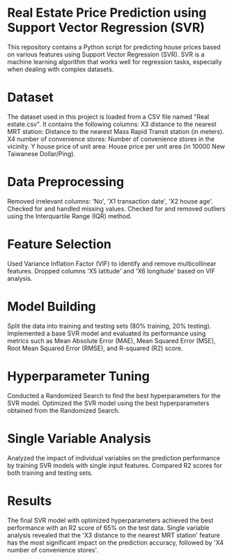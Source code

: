 # Real Estate Price Prediction using Support Vector Regression (SVR)
This repository contains a Python script for predicting house prices based on various features using Support Vector Regression (SVR). SVR is a machine learning algorithm that works well for regression tasks, especially when dealing with complex datasets.
# Dataset
The dataset used in this project is loaded from a CSV file named "Real estate.csv". It contains the following columns:
X3 distance to the nearest MRT station: Distance to the nearest Mass Rapid Transit station (in meters).
X4 number of convenience stores: Number of convenience stores in the vicinity.
Y house price of unit area: House price per unit area (in 10000 New Taiwanese Dollar/Ping).
# Data Preprocessing
Removed irrelevant columns: 'No', 'X1 transaction date', 'X2 house age'.
Checked for and handled missing values.
Checked for and removed outliers using the Interquartile Range (IQR) method.
# Feature Selection
Used Variance Inflation Factor (VIF) to identify and remove multicollinear features.
Dropped columns 'X5 latitude' and 'X6 longitude' based on VIF analysis.
# Model Building
Split the data into training and testing sets (80% training, 20% testing).
Implemented a base SVR model and evaluated its performance using metrics such as Mean Absolute Error (MAE), Mean Squared Error (MSE), Root Mean Squared Error (RMSE), and R-squared (R2) score.
# Hyperparameter Tuning
Conducted a Randomized Search to find the best hyperparameters for the SVR model.
Optimized the SVR model using the best hyperparameters obtained from the Randomized Search.
# Single Variable Analysis
Analyzed the impact of individual variables on the prediction performance by training SVR models with single input features.
Compared R2 scores for both training and testing sets.
# Results
The final SVR model with optimized hyperparameters achieved the best performance with an R2 score of 65% on the test data.
Single variable analysis revealed that the 'X3 distance to the nearest MRT station' feature has the most significant impact on the prediction accuracy, followed by 'X4 number of convenience stores'.
